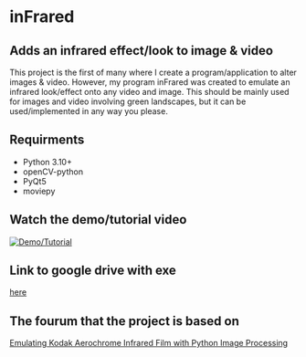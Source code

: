 # inFrared

## Adds an infrared effect/look to image & video

This project is the first of many where I create a program/application to alter images & video. However, my program inFrared was created to 
emulate an infrared look/effect onto any video and image. This should be mainly used for images and video involving green landscapes, but
it can be used/implemented in any way you please.

## Requirments
* Python 3.10+
* openCV-python
* PyQt5
* moviepy

## Watch the demo/tutorial video
[![Demo/Tutorial](https://img.youtube.com/vi/ls3YQ3dvgx4/0.jpg)](https://www.youtube.com/watch?v=ls3YQ3dvgx4)

## Link to google drive with exe
[here](https://drive.google.com/drive/folders/1ejl6dhM4zP0nlVogEg3x48HDzfMTPg-K?usp=sharing)

## The fourum that the project is based on
[Emulating Kodak Aerochrome Infrared Film with Python Image Processing](https://teaandtechtime.com/emulating-kodak-aerochrome-infrared-film-with-python-image-processing/)
